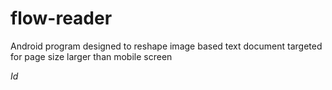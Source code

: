 # flow-reader
Android program designed to reshape image based text document targeted for page size larger than mobile screen


$Id$
